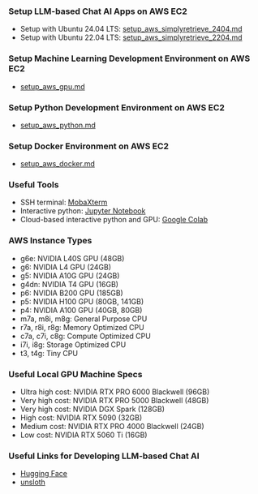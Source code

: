 ### Setup LLM-based Chat AI Apps on AWS EC2
- Setup with Ubuntu 24.04 LTS: [setup_aws_simplyretrieve_2404.md](setup_aws_simplyretrieve_2404.md)
- Setup with Ubuntu 22.04 LTS: [setup_aws_simplyretrieve_2204.md](setup_aws_simplyretrieve_2204.md)

### Setup Machine Learning Development Environment on AWS EC2
- [setup_aws_gpu.md](setup_aws_gpu.md)

### Setup Python Development Environment on AWS EC2
- [setup_aws_python.md](setup_aws_python.md)

### Setup Docker Environment on AWS EC2
- [setup_aws_docker.md](setup_aws_docker.md)

### Useful Tools
- SSH terminal: [MobaXterm](https://mobaxterm.mobatek.net/)
- Interactive python: [Jupyter Notebook](https://jupyter.org/)
- Cloud-based interactive python and GPU: [Google Colab](https://colab.research.google.com/)

### AWS Instance Types
- g6e: NVIDIA L40S GPU (48GB)
- g6: NVIDIA L4 GPU (24GB)
- g5: NVIDIA A10G GPU (24GB)
- g4dn: NVIDIA T4 GPU (16GB)
- p6: NVIDIA B200 GPU (185GB)
- p5: NVIDIA H100 GPU (80GB, 141GB)
- p4: NVIDIA A100 GPU (40GB, 80GB)
- m7a, m8i, m8g: General Purpose CPU
- r7a, r8i, r8g: Memory Optimized CPU
- c7a, c7i, c8g: Compute Optimized CPU
- i7i, i8g: Storage Optimized CPU
- t3, t4g: Tiny CPU

### Useful Local GPU Machine Specs
- Ultra high cost: NVIDIA RTX PRO 6000 Blackwell (96GB)
- Very high cost: NVIDIA RTX PRO 5000 Blackwell (48GB)
- Very high cost: NVIDIA DGX Spark (128GB)
- High cost: NVIDIA RTX 5090 (32GB)
- Medium cost: NVIDIA RTX PRO 4000 Blackwell (24GB)
- Low cost: NVIDIA RTX 5060 Ti (16GB)

### Useful Links for Developing LLM-based Chat AI
- [Hugging Face](https://huggingface.co/)
- [unsloth](https://unsloth.ai/)
